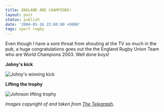 ```yaml
---
title: ENGLAND ARE CHAMPIONS!
layout: post
status: publish
date: '2004-01-16 23:00:00 +0000'
tags: sport rugby
---
```


Even though I have a sore throat from shouting at the TV so much in the pub, a huge congratulations goes out the the England Rugby Union Team who are World Champions 2003. Well done boys!

**Johny's kick**

![Johny's winning kick](http://i.telegraph.co.uk/multimedia/archive/03442/JW_winning_kick_3442985b.jpg)

**Lifting the trophy**

![Johnson lifting trophy](http://i.telegraph.co.uk/multimedia/archive/02742/martin-johnson_2742924b.jpg)

*Images copyright of and taken from [The Telegraph](http://telegraph.co.uk).*
